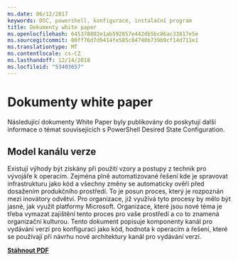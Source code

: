 ```yaml
---
ms.date: 06/12/2017
keywords: DSC, powershell, konfigurace, instalační program
title: Dokumenty white paper
ms.openlocfilehash: 645378802e1ab592857e442db5bc86ac33817e5e
ms.sourcegitcommit: 00ff76d7d9414fe585c04740b739b9cf14d711e1
ms.translationtype: MT
ms.contentlocale: cs-CZ
ms.lasthandoff: 12/14/2018
ms.locfileid: "53403657"
---
```

# <a name="whitepapers"></a>Dokumenty white paper

Následující dokumenty White Paper byly publikovány do poskytují další informace o témat souvisejících s PowerShell Desired State Configuration.

## <a name="the-release-pipeline-model"></a>Model kanálu verze
Existují výhody být získány při použití vzory a postupy z technik pro vývojáře k operacím. Zejména plně automatizované řešení kde je spravovat infrastrukturu jako kód a všechny změny se automaticky ověří před dosažením produkčního prostředí. To je posun proces, který je rozpoznán mezi inovátory odvětví. Pro organizace, již využívá tyto procesy by mělo být jasné, jak využít platformy Microsoft. Organizace, které jsou nové téma je třeba vymazat zajištění tento proces pro vaše prostředí a co to znamená organizační kulturou. Tento dokument popisuje komponenty kanál pro vydávání verzí pro konfiguraci jako kód, hodnota k operacím a řešení, které se používají při návrhu nové architektury kanál pro vydávání verzí.

**[Stáhnout PDF](http://aka.ms/thereleasepipelinemodelpdf)**